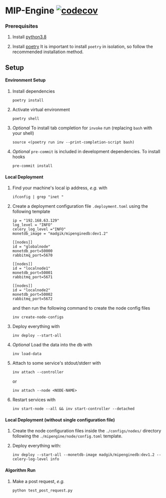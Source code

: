 # MIP-Engine [![codecov](https://codecov.io/gh/madgik/MIP-Engine/branch/master/graph/badge.svg?token=SZQ9S269RP)](https://codecov.io/gh/madgik/MIP-Engine)

### Prerequisites

1. Install [python3.8](https://www.python.org/downloads/ "python3.8")

1. Install [poetry](https://python-poetry.org/ "poetry")
   It is important to install `poetry` in isolation, so follow the
   recommended installation method.

## Setup

#### Environment Setup

1. Install dependencies

   ```
   poetry install
   ```

1. Activate virtual environment

   ```
   poetry shell
   ```

1. *Optional* To install tab completion for `invoke` run  (replacing `bash` with your shell)

   ```
   source <(poetry run inv --print-completion-script bash)
   ```

1. _Optional_ `pre-commit` is included in development dependencies. To install hooks

   ```
   pre-commit install
   ```

#### Local Deployment

1. Find your machine's local ip address, _e.g._ with

   ```
   ifconfig | grep "inet "
   ```

1. Create a deployment configuration file `.deployment.toml` using the following template

   ```
   ip = "192.168.63.129"
   log_level = "INFO"
   celery_log_level ="INFO"
   monetdb_image = "madgik/mipenginedb:dev1.2"

   [[nodes]]
   id = "globalnode"
   monetdb_port=50000
   rabbitmq_port=5670

   [[nodes]]
   id = "localnode1"
   monetdb_port=50001
   rabbitmq_port=5671

   [[nodes]]
   id = "localnode2"
   monetdb_port=50002
   rabbitmq_port=5672
   ```

   and then run the following command to create the node config files

   ```
   inv create-node-configs
   ```

1. Deploy everything with

   ```
   inv deploy --start-all
   ```

1. _Optional_ Load the data into the db with

   ```
   inv load-data
   ```

1. Attach to some service's stdout/stderr with

   ```
   inv attach --controller
   ```

   or

   ```
   inv attach --node <NODE-NAME>
   ```

1. Restart services with

   ```
   inv start-node --all && inv start-controller --detached
   ```

#### Local Deployment (without single configuration file)

1. Create the node configuration files inside the `./configs/nodes/` directory following the `./mipengine/node/config.toml` template.

1. Deploy everything with:

   ```
   inv deploy --start-all --monetdb-image madgik/mipenginedb:dev1.2 --celery-log-level info
   ```

#### Algorithm Run

1. Make a post request, _e.g._
   ```
   python test_post_request.py
   ```
